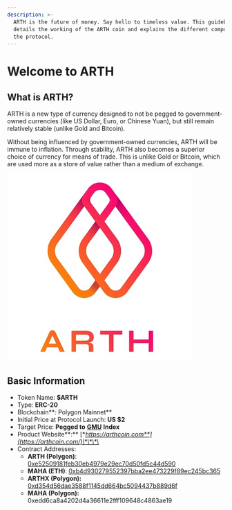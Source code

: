 ```yaml
---
description: >-
  ARTH is the future of money. Say hello to timeless value. This guidebook
  details the working of the ARTH coin and explains the different components of
  the protocol.
---
```


# Welcome to ARTH

## What is ARTH?

ARTH is a new type of currency designed to not be pegged to government-owned currencies \(like US Dollar, Euro, or Chinese Yuan\), but still remain relatively stable \(unlike Gold and Bitcoin\).

Without being influenced by government-owned currencies, ARTH will be immune to inflation. Through stability, ARTH also becomes a superior choice of currency for means of trade. This is unlike Gold or Bitcoin, which are used more as a store of value rather than a medium of exchange.

![ARTH. Purchase. Power. ](.gitbook/assets/mahadao-asset-10%20%282%29.jpg)

## ️Basic Information

* Token Name: **$ARTH**
* Type: **ERC-20**
* Blockchain**: Polygon Mainnet**
* Initial Price at Protocol Launch: **US $2**
* Target Price: **Pegged to** [**GMU**](arth-201/what-is-the-global-measurement-uni-gmu.md) **Index**
* Product Website**:**  [**https://arthcoin.com**](https://arthcoin.com/)\*\*\*\*
* Contract Addresses:
  * **ARTH \(Polygon\)**:  [0xe52509181feb30eb4979e29ec70d50fd5c44d590](https://polygonscan.com/token/0xe52509181feb30eb4979e29ec70d50fd5c44d590)
  * **MAHA \(ETH\)**:   [0xb4d930279552397bba2ee473229f89ec245bc365](https://etherscan.io/token/0xb4d930279552397bba2ee473229f89ec245bc365)
  * **ARTHX \(Polygon\):**  [0xd354d56dae3588f1145dd664bc5094437b889d6f](https://polygonscan.com/token/0xd354d56dae3588f1145dd664bc5094437b889d6f)
  * **MAHA \(Polygon\):**  0xedd6ca8a4202d4a36611e2fff109648c4863ae19



